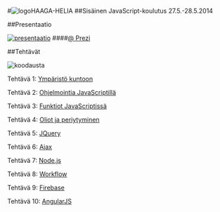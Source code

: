 #![logo](http://upload.wikimedia.org/wikipedia/commons/thumb/6/6a/JavaScript-logo.png/128px-JavaScript-logo.png)HAAGA-HELIA
##Sisäinen JavaScript-koulutus 27.5.-28.5.2014

##Presentaatio

[![presentaatio](http://pixabay.com/static/uploads/photo/2013/12/06/09/09/presentation-224108_150.jpg)](http://prezi.com/aeuqrx1-ajd3/javascript/)
####[@ Prezi](http://prezi.com/aeuqrx1-ajd3/javascript/)


##Tehtävät

![koodausta](http://pixabay.com/static/uploads/photo/2013/07/12/14/15/boy-148071_150.png)

Tehtävä 1: [Ympäristö kuntoon](teht/t01-env.md)

Tehtävä 2: [Ohjelmointia JavaScriptillä](teht/t02-try.md)

Tehtävä 3: [Funktiot JavaScriptissä](teht/t03-func.md)

Tehtävä 4: [Oliot ja periytyminen](teht/t04-obj.md)

Tehtävä 5: [JQuery](teht/t05-jquery.md)

Tehtävä 6: [Ajax](teht/t06-ajax.md)

Tehtävä 7: [Node.js](teht/t07-node.md)

Tehtävä 8: [Workflow](teht/t08-workflow.md)

Tehtävä 9: [Firebase](teht/t09-firebase.md)

Tehtävä 10: [AngularJS](teht/t10-angular.md)
